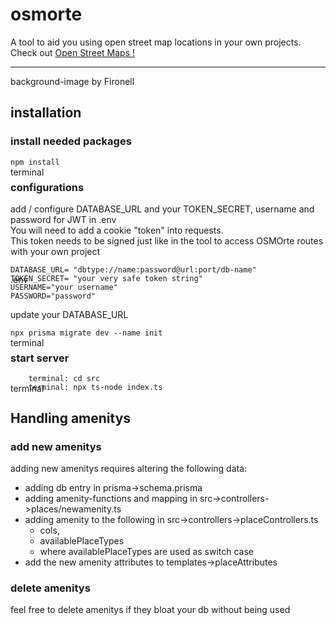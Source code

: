 # osmorte
A tool to aid you using open street map locations in your own projects.
Check out 
<a href="https://www.openstreetmap.de/">Open Street Maps !</a>
<hr>
background-image by Fironell

## installation

### install needed packages
<p style="position: absolute;">terminal</p>

``` 
npm install
```

### configurations
add / configure DATABASE_URL and your TOKEN_SECRET, username and password for JWT in .env<br>
You will need to add a cookie "token" into requests. <br>
This token needs to be signed just like in the tool to access OSMOrte routes with your own project

<p style="position: absolute;">.env</p>

```
DATABASE_URL= "dbtype://name:password@url:port/db-name"
TOKEN_SECRET= "your very safe token string"
USERNAME="your username"
PASSWORD="password"
```

update your DATABASE_URL
<p style="position: absolute;">terminal</p>

```
npx prisma migrate dev --name init
```

### start server
<p style="position: absolute;">terminal</p>

```
    terminal: cd src
    terminal: npx ts-node index.ts
``` 

## Handling amenitys

### add new amenitys
adding new amenitys requires altering the following data:
- adding db entry in                        prisma->schema.prisma 
- adding amenity-functions and mapping in   src->controllers->places/newamenity.ts
- adding amenity to the following in        src->controllers->placeControllers.ts
    - cols,
    - availablePlaceTypes 
    - where availablePlaceTypes are used as switch case
- add the new amenity attributes to templates->placeAttributes

### delete amenitys
feel free to delete amenitys if they bloat your db without being used 